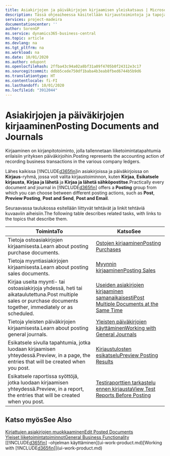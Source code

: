 ```yaml
---
title: Asiakirjojen ja päiväkirjojen kirjaamisen yleiskatsaus | Microsoft Docs
description: Tässä ohjeaiheessa käsitellään kirjaustoimintoja ja tapoja, joilla voit kirjata asiakirjat ja päiväkirjat.
services: project-madeira
documentationcenter: ''
author: SorenGP
ms.service: dynamics365-business-central
ms.topic: article
ms.devlang: na
ms.tgt_pltfrm: na
ms.workload: na
ms.date: 10/01/2020
ms.author: edupont
ms.openlocfilehash: 2ffba43c94a02a8bf31a09f4705b0f24312e3c17
ms.sourcegitcommit: ddbb5cede750df1baba4b3eab8fbed6744b5b9d6
ms.translationtype: HT
ms.contentlocale: fi-FI
ms.lasthandoff: 10/01/2020
ms.locfileid: "3912044"
---
```

# <a name="posting-documents-and-journals"></a><span data-ttu-id="8ca32-103">Asiakirjojen ja päiväkirjojen kirjaaminen</span><span class="sxs-lookup"><span data-stu-id="8ca32-103">Posting Documents and Journals</span></span>
<span data-ttu-id="8ca32-104">Kirjaaminen on kirjanpitotoiminto, jolla tallennetaan liiketoimintatapahtumia erilaisiin yrityksen päiväkirjoihin.</span><span class="sxs-lookup"><span data-stu-id="8ca32-104">Posting represents the accounting action of recording business transactions in the various company ledgers.</span></span>

<span data-ttu-id="8ca32-105">Lähes kaikissa [!INCLUDE[d365fin](includes/d365fin_md.md)]in asiakirjoissa ja päiväkirjoissa on **Kirjaus**-ryhmä, jossa voit valita kirjaustoiminnon, kuten **Kirjaa**, **Esikatsele kirjausta**, **Kirjaa ja lähetä** ja **Kirjaa ja lähetä sähköpostitse**.</span><span class="sxs-lookup"><span data-stu-id="8ca32-105">Practically every document and journal in [!INCLUDE[d365fin](includes/d365fin_md.md)] offers a **Posting** group from which you can choose between different posting actions, such as **Post**, **Preview Posting**, **Post and Send**, **Post and Email**.</span></span>

<span data-ttu-id="8ca32-106">Seuraavassa taulukossa esitellään liittyvät tehtävät ja linkit tehtäviä kuvaaviin aiheisiin.</span><span class="sxs-lookup"><span data-stu-id="8ca32-106">The following table describes related tasks, with links to the topics that describe them.</span></span>

| <span data-ttu-id="8ca32-107">Toiminta</span><span class="sxs-lookup"><span data-stu-id="8ca32-107">To</span></span> | <span data-ttu-id="8ca32-108">Katso</span><span class="sxs-lookup"><span data-stu-id="8ca32-108">See</span></span> |
| --- | --- |
| <span data-ttu-id="8ca32-109">Tietoja ostoasiakirjojen kirjaamisesta.</span><span class="sxs-lookup"><span data-stu-id="8ca32-109">Learn about posting purchase documents.</span></span> |[<span data-ttu-id="8ca32-110">Ostojen kirjaaminen</span><span class="sxs-lookup"><span data-stu-id="8ca32-110">Posting Purchases</span></span>](ui-post-purchases.md) |
| <span data-ttu-id="8ca32-111">Tietoja myyntiasiakirjojen kirjaamisesta.</span><span class="sxs-lookup"><span data-stu-id="8ca32-111">Learn about posting sales documents.</span></span> |[<span data-ttu-id="8ca32-112">Myynnin kirjaaminen</span><span class="sxs-lookup"><span data-stu-id="8ca32-112">Posting Sales</span></span>](ui-post-sales.md) |
| <span data-ttu-id="8ca32-113">Kirjaa useita myynti- tai ostoasiakirjoja yhdessä, heti tai aikataulutettuna.</span><span class="sxs-lookup"><span data-stu-id="8ca32-113">Post multiple sales or purchase documents together, immediately or as scheduled.</span></span>|[<span data-ttu-id="8ca32-114">Useiden asiakirjojen kirjaaminen samanaikaisesti</span><span class="sxs-lookup"><span data-stu-id="8ca32-114">Post Multiple Documents at the Same Time</span></span>](ui-batch-posting.md)|
| <span data-ttu-id="8ca32-115">Tietoja yleisten päiväkirjojen kirjaamisesta.</span><span class="sxs-lookup"><span data-stu-id="8ca32-115">Learn about posting general journals.</span></span> |[<span data-ttu-id="8ca32-116">Yleisten päiväkirjojen käyttäminen</span><span class="sxs-lookup"><span data-stu-id="8ca32-116">Working with General Journals</span></span>](ui-work-general-journals.md) |
| <span data-ttu-id="8ca32-117">Esikatsele sivulla tapahtumia, jotka luodaan kirjaamisen yhteydessä.</span><span class="sxs-lookup"><span data-stu-id="8ca32-117">Preview, in a page, the entries that will be created when you post.</span></span> |[<span data-ttu-id="8ca32-118">Kirjaustulosten esikatselu</span><span class="sxs-lookup"><span data-stu-id="8ca32-118">Preview Posting Results</span></span>](ui-how-preview-post-results.md) |
| <span data-ttu-id="8ca32-119">Esikatsele raportissa syöttöjä, jotka luodaan kirjaamisen yhteydessä.</span><span class="sxs-lookup"><span data-stu-id="8ca32-119">Preview, in a report, the entries that will be created when you post.</span></span> |[<span data-ttu-id="8ca32-120">Testiraporttien tarkastelu ennen kirjausta</span><span class="sxs-lookup"><span data-stu-id="8ca32-120">View Test Reports Before Posting</span></span>](ui-how-view-test-reports-posting.md) |

## <a name="see-also"></a><span data-ttu-id="8ca32-121">Katso myös</span><span class="sxs-lookup"><span data-stu-id="8ca32-121">See Also</span></span>
[<span data-ttu-id="8ca32-122">Kirjattujen asiakirjojen muokkaaminen</span><span class="sxs-lookup"><span data-stu-id="8ca32-122">Edit Posted Documents</span></span>](across-edit-posted-document.md)  
[<span data-ttu-id="8ca32-123">Yleiset liiketoimintatoiminnot</span><span class="sxs-lookup"><span data-stu-id="8ca32-123">General Business Functionality</span></span>](ui-across-business-areas.md)  
<span data-ttu-id="8ca32-124">[[!INCLUDE[d365fin](includes/d365fin_md.md)] -ohjelman käyttäminen](ui-work-product.md)</span><span class="sxs-lookup"><span data-stu-id="8ca32-124">[Working with [!INCLUDE[d365fin](includes/d365fin_md.md)]](ui-work-product.md)</span></span>
